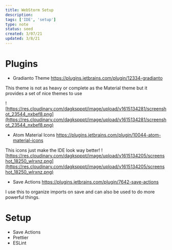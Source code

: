 ```yaml
---
title: WebStorm Setup
description:
tags: ['IDE', 'setup']
type: note
status: seed
created: 3/07/21
updated: 3/8/21
---
```


# Plugins

- Gradianto Theme https://plugins.jetbrains.com/plugin/12334-gradianto

This theme is not as heavy or complete as the Material theme but it provides a set of nice themes to use

![https://res.cloudinary.com/dagkspppt/image/upload/v1615134281/screenshot_23544_nxbef8.png](https://res.cloudinary.com/dagkspppt/image/upload/v1615134281/screenshot_23544_nxbef8.png)

- Atom Material Icons https://plugins.jetbrains.com/plugin/10044-atom-material-icons

This icons just make the IDE look way better!
![https://res.cloudinary.com/dagkspppt/image/upload/v1615134205/screenshot_18250_wlrxnz.png](https://res.cloudinary.com/dagkspppt/image/upload/v1615134205/screenshot_18250_wlrxnz.png)

- Save Actions https://plugins.jetbrains.com/plugin/7642-save-actions

I use this to organize imports on save and can also be used to do more powerful things.

# Setup

- Save Actions
- Prettier
- ESLint

